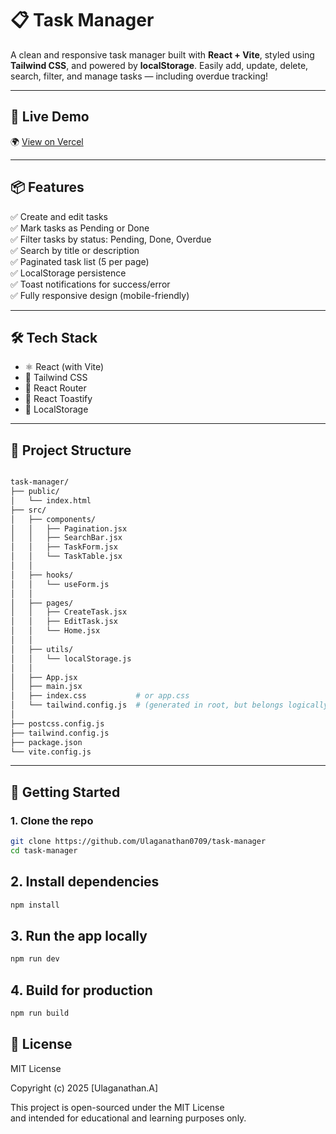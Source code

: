 # 📋 Task Manager

A clean and responsive task manager built with **React + Vite**, styled using **Tailwind CSS**, and powered by **localStorage**. Easily add, update, delete, search, filter, and manage tasks — including overdue tracking!

---

## 🔗 Live Demo

🌍 [View on Vercel](https://task-manager-tawny-rho.vercel.app/)

---

## 📦 Features

✅ Create and edit tasks  
✅ Mark tasks as Pending or Done  
✅ Filter tasks by status: Pending, Done, Overdue  
✅ Search by title or description  
✅ Paginated task list (5 per page)  
✅ LocalStorage persistence  
✅ Toast notifications for success/error  
✅ Fully responsive design (mobile-friendly)

---

## 🛠 Tech Stack

- ⚛️ React (with Vite)
- 🎨 Tailwind CSS
- 🔄 React Router
- 🔔 React Toastify
- 💾 LocalStorage

---

## 📂 Project Structure

```bash

task-manager/
├── public/
│   └── index.html
├── src/
│   ├── components/
│   │   ├── Pagination.jsx
│   │   ├── SearchBar.jsx
│   │   ├── TaskForm.jsx
│   │   └── TaskTable.jsx
│   │
│   ├── hooks/
│   │   └── useForm.js 
│   │
│   ├── pages/
│   │   ├── CreateTask.jsx
│   │   ├── EditTask.jsx
│   │   └── Home.jsx
│   │
│   ├── utils/
│   │   └── localStorage.js
│   │
│   ├── App.jsx
│   ├── main.jsx
│   ├── index.css           # or app.css
│   └── tailwind.config.js  # (generated in root, but belongs logically to project)
│
├── postcss.config.js
├── tailwind.config.js
├── package.json
└── vite.config.js

```


---

## 🚀 Getting Started

### 1. Clone the repo

```bash
git clone https://github.com/Ulaganathan0709/task-manager
cd task-manager
```

## 2. Install dependencies

```bash
npm install
```
## 3. Run the app locally

```bash
npm run dev
```

## 4. Build for production

```bash
npm run build
```

## 📄 License

MIT License

Copyright (c) 2025 [Ulaganathan.A]

This project is open-sourced under the MIT License  
and intended for educational and learning purposes only.

